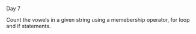 Day 7

Count the vowels in a given string using a memebership operator, for loop and if statements.
